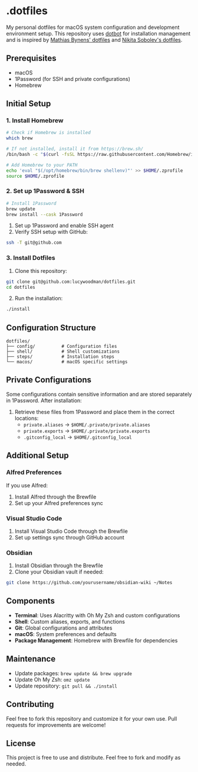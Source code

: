 # .dotfiles

My personal dotfiles for macOS system configuration and development environment setup. This repository uses [dotbot](https://github.com/anishathalye/dotbot) for installation management and is inspired by [Mathias Bynens' dotfiles](https://github.com/mathiasbynens/dotfiles) and [Nikita Sobolev's dotfiles](https://github.com/sobolevn/dotfiles).

## Prerequisites

- macOS
- 1Password (for SSH and private configurations)
- Homebrew

## Initial Setup

### 1. Install Homebrew
```bash
# Check if Homebrew is installed
which brew

# If not installed, install it from https://brew.sh/
/bin/bash -c "$(curl -fsSL https://raw.githubusercontent.com/Homebrew/install/HEAD/install.sh)"

# Add Homebrew to your PATH
echo 'eval "$(/opt/homebrew/bin/brew shellenv)"' >> $HOME/.zprofile
source $HOME/.zprofile
```

### 2. Set up 1Password & SSH
```bash
# Install 1Password
brew update
brew install --cask 1Password
```

1. Set up 1Password and enable SSH agent
2. Verify SSH setup with GitHub:
```bash
ssh -T git@github.com
```

### 3. Install Dotfiles

1. Clone this repository:
```bash
git clone git@github.com:lucywoodman/dotfiles.git
cd dotfiles
```

2. Run the installation:
```bash
./install
```

## Configuration Structure

```
dotfiles/
├── config/          # Configuration files
├── shell/           # Shell customizations
├── steps/           # Installation steps
└── macos/           # macOS specific settings
```

## Private Configurations

Some configurations contain sensitive information and are stored separately in 1Password. After installation:

1. Retrieve these files from 1Password and place them in the correct locations:
   - `private.aliases` → `$HOME/.private/private.aliases`
   - `private.exports` → `$HOME/.private/private.exports`
   - `.gitconfig_local` → `$HOME/.gitconfig_local`

## Additional Setup

### Alfred Preferences
If you use Alfred:
1. Install Alfred through the Brewfile
2. Set up your Alfred preferences sync

### Visual Studio Code
1. Install Visual Studio Code through the Brewfile
2. Set up settings sync through GitHub account

### Obsidian
1. Install Obsidian through the Brewfile
2. Clone your Obsidian vault if needed:
```bash
git clone https://github.com/yourusername/obsidian-wiki ~/Notes
```

## Components

- **Terminal**: Uses Alacritty with Oh My Zsh and custom configurations
- **Shell**: Custom aliases, exports, and functions
- **Git**: Global configurations and attributes
- **macOS**: System preferences and defaults
- **Package Management**: Homebrew with Brewfile for dependencies

## Maintenance

- Update packages: `brew update && brew upgrade`
- Update Oh My Zsh: `omz update`
- Update repository: `git pull && ./install`

## Contributing

Feel free to fork this repository and customize it for your own use. Pull requests for improvements are welcome!

## License

This project is free to use and distribute. Feel free to fork and modify as needed.

